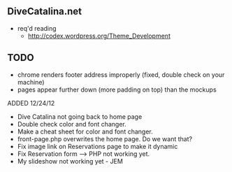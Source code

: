 DiveCatalina.net
---

+ req'd reading
  + http://codex.wordpress.org/Theme_Development

TODO
---
+ chrome renders footer address improperly (fixed, double check on your machine)
+ pages appear further down (more padding on top) than the mockups

ADDED 12/24/12
+ Dive Catalina not going back to home page
+ Double check color and font changer.
+ Make a cheat sheet for color and font changer.
+ front-page.php overwrites the home page. Do we want that? 
+ Fix image link on Reservations page to make it dynamic
+ Fix Reservation form --> PHP not working yet.
+ My slideshow not working yet - JEM